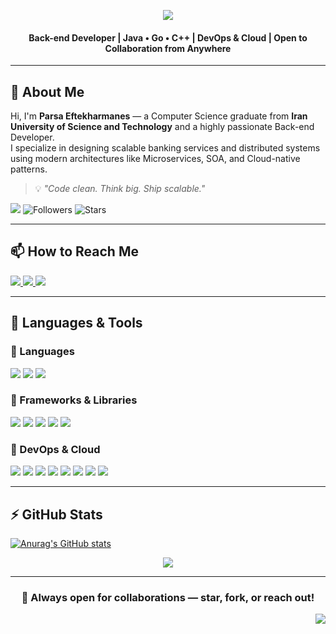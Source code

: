 <div id="top"></div>

<!-- HEADER CAPSULE -->
<p align="center">
  <img src="https://readme-typing-svg.herokuapp.com?font=Fira+Code&weight=500&size=35&pause=300&color=8A2BE2&center=true&vCenter=true&width=600&lines=Hi+%F0%9F%91%8B+I'm+Parsa;Back-end+Engineer;Java%2C+Go+%26+C%2B%2B+Developer;DevOps+Enthusiast;Distributed+Systems+Lover;Welcome+to+my+GitHub!" />
</p>

<h4 align="center">
Back-end Developer | Java • Go • C++ | DevOps & Cloud | Open to Collaboration from Anywhere
</h4>

---

## 👤 About Me

Hi, I'm <strong>Parsa Eftekharmanes</strong> — a Computer Science graduate from <strong>Iran University of Science and Technology</strong> and a highly passionate Back-end Developer.  
I specialize in designing scalable banking services and distributed systems using modern architectures like Microservices, SOA, and Cloud-native patterns.

> 💡 *"Code clean. Think big. Ship scalable."*

<div>
   <img src="https://api.visitorbadge.io/api/visitors?path=GavinRuff007&label=Profile%20Views&countColor=%238A2BE2" />
   <img alt="Followers" src="https://img.shields.io/github/followers/GavinRuff007?style=for-the-badge&color=%238A2BE2&logo=github&label=Followers">
   <img alt="Stars" src="https://img.shields.io/github/stars/GavinRuff007?style=for-the-badge&color=%238A2BE2&logo=github&label=Stars">
</div>

---

## 📫 How to Reach Me

<div>
  <a href="mailto:your@email.com">
    <img src="https://img.shields.io/badge/Gmail-D14836?style=for-the-badge&logo=gmail&logoColor=white"/>
  </a>
  <a href="https://github.com/parsaeftekharmanes">
    <img src="https://img.shields.io/badge/github-%2324292e.svg?&style=for-the-badge&logo=github&logoColor=white"/>
  </a>
  <a href="https://www.linkedin.com/in/yourprofile">
    <img src="https://img.shields.io/badge/linkedin-%230077B5.svg?&style=for-the-badge&logo=linkedin&logoColor=white"/>
  </a>
</div>

---

## 🧰 Languages & Tools

### 🔹 Languages
<img src="https://img.shields.io/badge/Java-ED8B00?style=for-the-badge&logo=java&logoColor=white"/>
<img src="https://img.shields.io/badge/Go-00ADD8?style=for-the-badge&logo=go&logoColor=white"/>
<img src="https://img.shields.io/badge/C++17-00599C?style=for-the-badge&logo=c%2B%2B&logoColor=white"/>

### 🔹 Frameworks & Libraries
<img src="https://img.shields.io/badge/SpringBoot-6DB33F?style=for-the-badge&logo=springboot&logoColor=white"/>
<img src="https://img.shields.io/badge/Jakarta-EE-FF6C37?style=for-the-badge&logo=jakartaee&logoColor=white"/>
<img src="https://img.shields.io/badge/JavaFX-1E90FF?style=for-the-badge&logo=java&logoColor=white"/>
<img src="https://img.shields.io/badge/Gin-GO%20Web%20Framework-00ADD8?style=for-the-badge"/>
<img src="https://img.shields.io/badge/GORM-ORM%20for%20Go-375EAB?style=for-the-badge"/>

### 🔹 DevOps & Cloud
<img src="https://img.shields.io/badge/Docker-2496ED?style=for-the-badge&logo=docker&logoColor=white"/>
<img src="https://img.shields.io/badge/Kubernetes-326CE5?style=for-the-badge&logo=kubernetes&logoColor=white"/>
<img src="https://img.shields.io/badge/CI%2FCD-343434?style=for-the-badge&logo=githubactions&logoColor=white"/>
<img src="https://img.shields.io/badge/Prometheus-E6522C?style=for-the-badge&logo=prometheus&logoColor=white"/>
<img src="https://img.shields.io/badge/Grafana-F46800?style=for-the-badge&logo=grafana&logoColor=white"/>
<img src="https://img.shields.io/badge/Kafka-231F20?style=for-the-badge&logo=apachekafka&logoColor=white"/>
<img src="https://img.shields.io/badge/ELK-005571?style=for-the-badge&logo=elastic&logoColor=white"/>
<img src="https://img.shields.io/badge/Cloud-Native-4FC08D?style=for-the-badge&logo=cloudflare&logoColor=white"/>

---

## ⚡ GitHub Stats
[![Anurag's GitHub stats](https://github-readme-stats.vercel.app/api?username=GavinRuff007)](https://github.com/anuraghazra/github-readme-stats)
<p align="center">
  <img src="https://github-readme-stats.vercel.app/api/top-langs/?username=GavinRuff007&layout=compact&theme=midnight-purple" />
</p>

---

<h3 align="center">🤝 Always open for collaborations — star, fork, or reach out!</h3>

<p align="right">
  <a href="#top">
    <img src="https://img.shields.io/badge/Back%20to%20Top%20⬆️-8A2BE2?style=for-the-badge&logoColor=white"/>
  </a>
</p>

